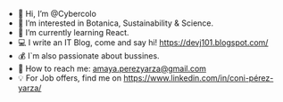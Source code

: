 - 👋 Hi, I’m @Cybercolo
- 👀 I’m interested in Botanica, Sustainability & Science.
- 🌱 I’m currently learning React.
- 💻 I write an IT Blog, come and say hi! https://devj101.blogspot.com/
- 💰 I`m also passionate about bussines.
- 📩 How to reach me: amaya.perezyarza@gmail.com
- 💡 For Job offers, find me on https://www.linkedin.com/in/coni-pérez-yarza/ 

<!---
Cybercolo/Cybercolo is a ✨ special ✨ repository because its `README.md` (this file) appears on your GitHub profile.
You can click the Preview link to take a look at your changes.
--->
